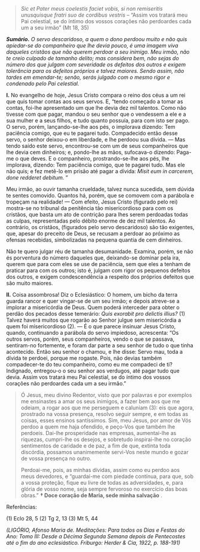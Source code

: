 > *Sic et Pater meus coelestis faciet vobis, si non remiseritis unusquisque fratri suo de cordibus vestris* – “Assim vos tratará meu Pai celestial, se do íntimo dos vossos corações não perdoardes cada um a seu irmão” (Mt 18, 35)

***Sumário.** O servo descaridoso, a quem o dono perdoou muito e não quis apiedar-se do companheiro que lhe devia pouco, é uma imagem viva daqueles cristãos que não querem perdoar a seu inimigo. Meu irmão, não te creio culpado de tamanho delito; mas considera bem, não sejas do número dos que julgam com severidade os defeitos dos outros e exigem tolerância para os defeitos próprios e talvez maiores. Sendo assim, não tardes em emendar-te; senão, serás julgado com o mesmo rigor e condenado pelo Pai celestial.*

**I.** No evangelho de hoje, Jesus Cristo compara o reino dos céus a um rei que quis tomar contas aos seus servos. E, “tendo começado a tomar as contas, foi-lhe apresentado um que lhe devia dez mil talentos. Como não tivesse com que pagar, mandou o seu senhor que o vendessem a ele e a sua mulher e a seus filhos, e tudo quanto possuía, para com isto ser pago. O servo, porém, lançando-se-lhe aos pés, o implorava dizendo: Tem paciência comigo, que eu te pagarei tudo. Compadecido então desse servo, o senhor deixou-o em liberdade, e lhe perdoou sua dívida. — Mas tendo saído este servo, encontrou-se com um de seus companheiros que lhe devia cem dinheiros; e, pondo-lhe as mãos, sufocava-o dizendo: Paga-me o que deves. E o companheiro, prostrando-se-lhe aos pés, lhe implorava, dizendo: Tem paciência comigo, que te pagarei tudo. Mas ele não quis; e fez metê-lo em prisão até pagar a dívida: *Misit eum in carcerem, done redderet debitum.* ”

Meu irmão, ao ouvir tamanha crueldade, talvez nunca sucedida, sem dúvida te sentes comovido. Quantos há, porém, que se comovem com a parábola e tropeçam na realidade! — Com efeito, Jesus Cristo (figurado pelo rei) mostra-se no tribunal da penitência tão misericordioso para com os cristãos, que basta um ato de contrição para lhes serem perdoadas todas as culpas, representadas pelo débito enorme de dez mil talentos. Ao contrário, os cristãos, (figurados pelo servo descaridoso) são tão exigentes, que, apesar do preceito de Deus, se recusam a perdoar ao próximo as ofensas recebidas, simbolizadas na pequena quantia de cem dinheiros.

Não te quero julgar réu de tamanha desumanidade. Examina, porém, se não és porventura do número daqueles que, deixando-se dominar pela ira, querem que para com eles se use de paciência, sem que eles a tenham de praticar para com os outros; isto é, julgam com rigor os pequenos defeitos dos outros, e exigem condescendência a respeito dos próprios defeitos que são muito maiores.

**II.** Coisa assombrosa! Diz o Eclesiástico: O homem, um bicho da terra guarda rancor e quer vingar-se de um seu irmão; e depois atreve-se a implorar a misericórdia de Deus. Quem poderá interceder para obter o perdão dos pecados desse temerário: *Quis exorabit pro delictis illius?* (1) Talvez haverá muitos que rogarão ao Senhor julgue sem misericórdia a quem foi misericordioso (2). — É o que parece insinuar Jesus Cristo, quando, continuando a parábola do servo impiedoso, acrescenta: “Os outros servos, porém, seus companheiros, vendo o que se passava, sentiram-no fortemente, e foram dar parte a seu senhor de tudo o que tinha acontecido. Então seu senhor o chamou, e lhe disse: Servo mau, toda a dívida te perdoei, porque me rogaste. Pois, não devias também compadecer-te do teu companheiro, como eu me compadeci de ti? Indignado, entregou-o o seu senhor aos verdugos, até pagar tudo que devia. Assim vos tratará meu Pai celestial, se do íntimo dos vossos corações não perdoardes cada um a seu irmão.”

> Ó Jesus, meu divino Redentor, visto que por palavras e por exemplos me ensinastes a amar os seus inimigos, a fazer bem aos que me odeiam, a rogar aos que me perseguem e caluniam (3): eis que agora, prostrado na vossa presença, resolvo seguir sempre, e em todas as coisas, esses ensinos santíssimos. Sim, meu Jesus, por amor de Vós perdoo a quem me haja ofendido, e peço-Vos que também lhe perdoeis. Dai-lhe prosperidade nas empresas, aumentai-lhe as riquezas, cumpri-lhe os desejos, e sobretudo inspirai-lhe no coração sentimentos de caridade e de paz, a fim de que, extinta toda discórdia, possamos unanimemente servi-Vos neste mundo e gozar de vossa presença no outro.
>
> Perdoai-me, pois, as minhas dívidas, assim como eu perdoo aos meus devedores, e “guardai-me com piedade contínua, para que, sob a vossa proteção, fique eu livre de todas as adversidades, e, para glória de vosso nome, seja sempre fervoroso no exercício das boas obras.” **† Doce coração de Maria, sede minha salvação** .

Referências:

\(1\) Eclo 28, 5 (2) Tg 2, 13 (3) Mt 5, 44

*(LIGÓRIO, Afonso Maria de. Meditações: Para todos os Dias e Festas do Ano: Tomo III: Desde a Décima Segunda Semana depois de Pentecostes até o fim do ano eclesiástico. Friburgo: Herder & Cia, 1922, p. 188-191)*
